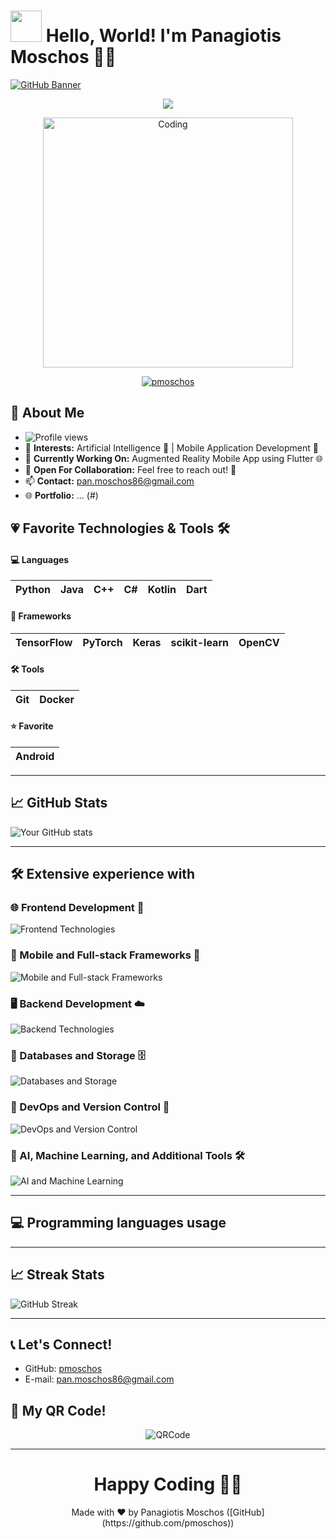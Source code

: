 # <img src="https://media.giphy.com/media/hvRJCLFzcasrR4ia7z/giphy.gif" width="50"> Hello, World! I'm Panagiotis Moschos 👨‍💻

[![GitHub Banner](https://user-images.githubusercontent.com/58959408/232639433-cb0aea21-66f0-4508-a771-85e2089c5a87.gif)](https://github.com/pmoschos)

<p align="center">
  <img src="https://readme-typing-svg.herokuapp.com?font=Consolas&pause=1000&color=0100F7&center=true&width=435&lines=I+am+Software+Engineer;I+have+expertise+in+Machine+Learning;I+enjoy+developing+Mobile+Apps+%F0%9F%91%A8%F0%9F%8F%BB%E2%80%8D%F0%9F%92%BB;Flutter+%7C+Android">
</p>

<p align="center">
  <img src="https://cdn.sanity.io/images/ordgikwe/production/a830c5182852e35bcd0dc07b90122f07ecd15f48-700x525.gif?w=700&h=525&auto=format" alt="Coding" width="400"/>
</p>

<p align="center">
  <a href="https://github.com/ryo-ma/github-profile-trophy">
    <img src="https://github-profile-trophy.vercel.app/?username=pmoschos" alt="pmoschos"/>
  </a>
</p>

## 🌟 About Me
- ![Profile views](https://komarev.com/ghpvc/?username=pmoschos&color=blue)
- 👀 **Interests:** Artificial Intelligence 🤖 | Mobile Application Development 📱
- 🌱 **Currently Working On:** Augmented Reality Mobile App using Flutter 🌐
- 💞️ **Open For Collaboration:** Feel free to reach out! 🤝
- 📫 **Contact:** [pan.moschos86@gmail.com](mailto:pan.moschos86@gmail.com)
- 🌐 **Portfolio:** ... (#)

## :heartpulse: Favorite Technologies & Tools 🛠️

#### 💻 Languages
| Python | Java | C++ | C# | Kotlin | Dart | 
| :---: | :---: | :---: | :---: | :---: | :---: |

#### 🧩 Frameworks
| TensorFlow | PyTorch | Keras | scikit-learn | OpenCV |
| :---: | :---: | :---: | :---: | :---: |

#### 🛠️ Tools
| Git | Docker | 
| :---: | :---: |

#### ⭐ Favorite
| Android |
| :---: |

---

## 📈 GitHub Stats

![Your GitHub stats](https://github-readme-stats.vercel.app/api?username=pmoschos&show_icons=true&theme=radical)

---

## 🛠️ Extensive experience with

### 🌐 Frontend Development 🔖
![Frontend Technologies](https://skillicons.dev/icons?i=css,html,js,ts,angular,bootstrap)

### 📱 Mobile and Full-stack Frameworks 🔗
![Mobile and Full-stack Frameworks](https://skillicons.dev/icons?i=androidstudio,flutter,django,flask,nodejs,spring)

### 🖥️ Backend Development ☁️
![Backend Technologies](https://skillicons.dev/icons?i=java,cpp,cs,py,dart,hibernate)

### 💾 Databases and Storage 🗄️
![Databases and Storage](https://skillicons.dev/icons?i=mysql,mongodb,firebase)

### 🔧 DevOps and Version Control 🌿
![DevOps and Version Control](https://skillicons.dev/icons?i=docker,git,bash,gradle,maven)

### 🧠 AI, Machine Learning, and Additional Tools 🛠️
![AI and Machine Learning](https://skillicons.dev/icons?i=tensorflow,pytorch,postman,figma,idea)

---

## :computer: Programming languages usage


---

## :chart_with_upwards_trend: Streak Stats
![GitHub Streak](https://github-readme-streak-stats.herokuapp.com/?user=pmoschos)

---

## 📞 Let's Connect!

- GitHub: [pmoschos](https://github.com/pmoschos)
- E-mail: [pan.moschos86@gmail.com](mailto:pan.moschos86@gmail.com)

## :page_facing_up: My QR Code!
<p align="center">
  <img src="https://github.com/pmoschos/pmoschos/assets/133533759/acb70138-29d7-44f3-8b14-513d594ee228" alt="QRCode">
</p>

---

<h1 align="center">Happy Coding 👨‍💻 </h1>

<p align="center">
  Made with ❤️ by Panagiotis Moschos ([GitHub](https://github.com/pmoschos))
</p>
